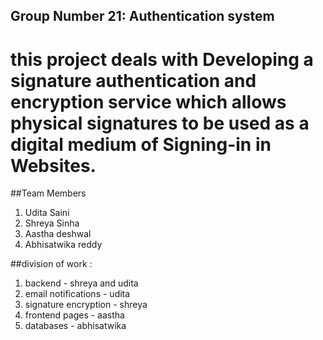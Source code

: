 ## Group Number 21: Authentication system

# this project deals with Developing a signature authentication and encryption service which allows physical signatures to be used as a digital medium of Signing-in in Websites.

##Team Members
1. Udita Saini
2. Shreya Sinha
3. Aastha deshwal
4. Abhisatwika reddy

##division of work :
1. backend - shreya and udita
2. email notifications - udita
3. signature encryption - shreya
4. frontend pages - aastha
5. databases - abhisatwika

 
